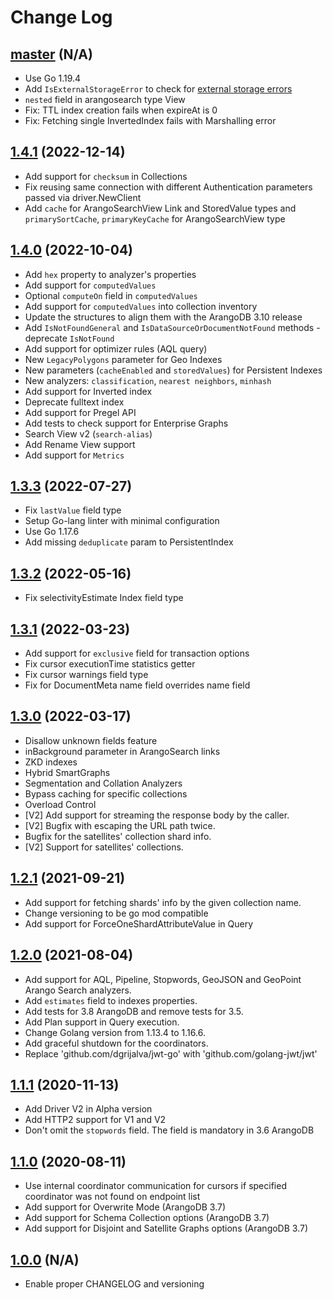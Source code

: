 # Change Log

## [master](https://github.com/arangodb/go-driver/tree/master) (N/A)
- Use Go 1.19.4
- Add `IsExternalStorageError` to check for [external storage errors](https://www.arangodb.com/docs/stable/appendix-error-codes.html#external-arangodb-storage-errors)
- `nested` field in arangosearch type View
- Fix: TTL index creation fails when expireAt is 0
- Fix: Fetching single InvertedIndex fails with Marshalling error

## [1.4.1](https://github.com/arangodb/go-driver/tree/v1.4.1) (2022-12-14)
- Add support for `checksum` in Collections
- Fix reusing same connection with different Authentication parameters passed via driver.NewClient
- Add `cache` for ArangoSearchView Link and StoredValue types and `primarySortCache`, `primaryKeyCache` for ArangoSearchView type

## [1.4.0](https://github.com/arangodb/go-driver/tree/v1.4.0) (2022-10-04)
- Add `hex` property to analyzer's properties
- Add support for `computedValues`
- Optional `computeOn` field in `computedValues`
- Add support for `computedValues` into collection inventory
- Update the structures to align them with the ArangoDB 3.10 release
- Add `IsNotFoundGeneral` and `IsDataSourceOrDocumentNotFound` methods - deprecate `IsNotFound`
- Add support for optimizer rules (AQL query)
- New `LegacyPolygons` parameter for Geo Indexes
- New parameters (`cacheEnabled` and `storedValues`) for Persistent Indexes
- New analyzers: `classification`, `nearest neighbors`, `minhash`
- Add support for Inverted index
- Deprecate fulltext index
- Add support for Pregel API
- Add tests to check support for Enterprise Graphs
- Search View v2 (`search-alias`)
- Add Rename View support
- Add support for `Metrics`

## [1.3.3](https://github.com/arangodb/go-driver/tree/v1.3.3) (2022-07-27)
- Fix `lastValue` field type
- Setup Go-lang linter with minimal configuration
- Use Go 1.17.6
- Add missing `deduplicate` param to PersistentIndex

## [1.3.2](https://github.com/arangodb/go-driver/tree/v1.3.2) (2022-05-16)
- Fix selectivityEstimate Index field type

## [1.3.1](https://github.com/arangodb/go-driver/tree/v1.3.1) (2022-03-23)
- Add support for `exclusive` field for transaction options
- Fix cursor executionTime statistics getter
- Fix cursor warnings field type
- Fix for DocumentMeta name field overrides name field

## [1.3.0](https://github.com/arangodb/go-driver/tree/v1.3.0) (2022-03-17)
- Disallow unknown fields feature
- inBackground parameter in ArangoSearch links
- ZKD indexes
- Hybrid SmartGraphs
- Segmentation and Collation Analyzers
- Bypass caching for specific collections
- Overload Control
- [V2] Add support for streaming the response body by the caller.
- [V2] Bugfix with escaping the URL path twice.
- Bugfix for the satellites' collection shard info.
- [V2] Support for satellites' collections.

## [1.2.1](https://github.com/arangodb/go-driver/tree/v1.2.1) (2021-09-21)
- Add support for fetching shards' info by the given collection name.
- Change versioning to be go mod compatible
- Add support for ForceOneShardAttributeValue in Query

## [1.2.0](https://github.com/arangodb/go-driver/tree/1.2.0) (2021-08-04)
- Add support for AQL, Pipeline, Stopwords, GeoJSON and GeoPoint Arango Search analyzers.
- Add `estimates` field to indexes properties.
- Add tests for 3.8 ArangoDB and remove tests for 3.5.
- Add Plan support in Query execution.
- Change Golang version from 1.13.4 to 1.16.6.
- Add graceful shutdown for the coordinators.
- Replace 'github.com/dgrijalva/jwt-go' with 'github.com/golang-jwt/jwt'

## [1.1.1](https://github.com/arangodb/go-driver/tree/1.1.1) (2020-11-13)
- Add Driver V2 in Alpha version
- Add HTTP2 support for V1 and V2
- Don't omit the `stopwords` field. The field is mandatory in 3.6 ArangoDB

## [1.1.0](https://github.com/arangodb/go-driver/tree/1.1.0) (2020-08-11)
- Use internal coordinator communication for cursors if specified coordinator was not found on endpoint list
- Add support for Overwrite Mode (ArangoDB 3.7)
- Add support for Schema Collection options (ArangoDB 3.7)
- Add support for Disjoint and Satellite Graphs options (ArangoDB 3.7)

## [1.0.0](https://github.com/arangodb/go-driver/tree/1.0.0) (N/A)
- Enable proper CHANGELOG and versioning
